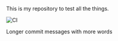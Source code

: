 This is my repository to test all the things.

![CI](https://github.com/kwacky1/camo-cache-test/workflows/CI/badge.svg)

Longer commit messages with more words
